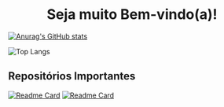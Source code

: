 <h1 align='center'>Seja muito Bem-vindo(a)!</h1>

[![Anurag's GitHub stats](https://github-readme-stats.vercel.app/api?username=justCaioDev&show_icons=true&theme=radical)](https://github.com/anuraghazra/github-readme-stats)

![Top Langs](https://github-readme-stats.vercel.app/api/top-langs/?username=justCaioDev&hide_progress=true&theme=radical)

## Repositórios Importantes
[![Readme Card](https://github-readme-stats.vercel.app/api/pin/?username=justCaioDev&repo=inicidev&theme=radical)](https://github.com/anuraghazra/github-readme-stats)
[![Readme Card](https://github-readme-stats.vercel.app/api/pin/?username=justCaioDev&repo=desafio-table&theme=radical)](https://github.com/anuraghazra/github-readme-stats)
